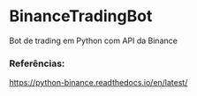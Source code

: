 # BinanceTradingBot
Bot de trading em Python com API da Binance

### Referências:  
https://python-binance.readthedocs.io/en/latest/
